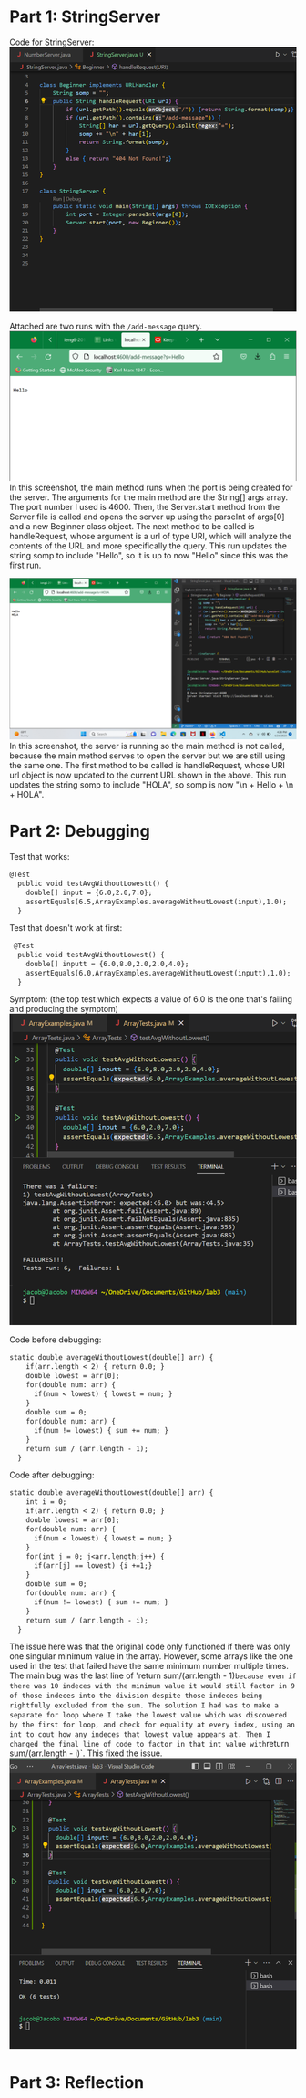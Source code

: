 # Part 1: StringServer

Code for StringServer: 
![Image](one.png)

Attached are two runs with the `/add-message` query.
![Image](two.png)
In this screenshot, the main method runs when the port is being created for the server. The arguments for the main method are the String[] args array. The port number I used is 4600. Then, the Server.start method from the Server file is called and opens the server up using the parseInt of args[0] and a new Beginner class object. The next method to be called is handleRequest, whose argument is a url of type URI, which will analyze the contents of the URL and more specifically the query. This run updates the string somp to include "Hello", so it is up to now "Hello" since this was the first run.

![Image](three.png)
In this screenshot, the server is running so the main method is not called, because the main method serves to open the server but we are still using the same one. The first method to be called is handleRequest, whose URI url object is now updated to the current URL shown in the above. This run updates the string somp to include "HOLA", so somp is now "\n + Hello + \n + HOLA".

# Part 2: Debugging

Test that works: 
```
@Test
  public void testAvgWithoutLowestt() {
    double[] input = {6.0,2.0,7.0};
    assertEquals(6.5,ArrayExamples.averageWithoutLowest(input),1.0);
  }
```

Test that doesn't work at first:
```
 @Test
  public void testAvgWithoutLowest() {
    double[] inputt = {6.0,8.0,2.0,2.0,4.0};
    assertEquals(6.0,ArrayExamples.averageWithoutLowest(inputt),1.0);
  }
  ```
  
Symptom: (the top test which expects a value of 6.0 is the one that's failing and producing the symptom) 
![Image](fourr.png)
  
Code before debugging:
```
static double averageWithoutLowest(double[] arr) {
    if(arr.length < 2) { return 0.0; }
    double lowest = arr[0];
    for(double num: arr) {
      if(num < lowest) { lowest = num; }
    }
    double sum = 0;
    for(double num: arr) {
      if(num != lowest) { sum += num; }
    }
    return sum / (arr.length - 1);
  }
```

Code after debugging: 
```
static double averageWithoutLowest(double[] arr) {
    int i = 0;
    if(arr.length < 2) { return 0.0; }
    double lowest = arr[0];
    for(double num: arr) {
      if(num < lowest) { lowest = num; }
    }
    for(int j = 0; j<arr.length;j++) {
      if(arr[j] == lowest) {i +=1;}
    }
    double sum = 0;
    for(double num: arr) {
      if(num != lowest) { sum += num; }
    }
    return sum / (arr.length - i);
  }
  ```
  The issue here was that the original code only functioned if there was only one singular minimum value in the array. However, some arrays like the one used in the test that failed have the same minimum number multiple times. The main bug was the last line of 'return sum/(arr.length - 1)` because even if there was 10 indeces with the minimum value it would still factor in 9 of those indeces into the division despite those indeces being rightfully excluded from the sum. The solution I had was to make a separate for loop where I take the lowest value which was discovered by the first for loop, and check for equality at every index, using an int to cout how any indeces that lowest value appears at. Then I changed the final line of code to factor in that int value with `return sum/(arr.length - i)`. This fixed the issue.
![Image](five.png)

# Part 3: Reflection
